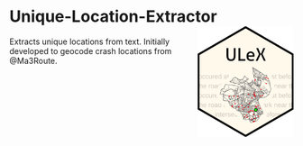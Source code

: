 # Unique-Location-Extractor <img src="man/figures/logo.png" align="right" width="170" />

Extracts unique locations from text. Initially developed to geocode crash locations from @Ma3Route.
